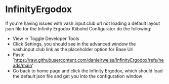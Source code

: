# InfinityErgodox

If you're having issues with vash.input.club url not loading a default layout json file for the Infinity Ergodox Kiibohd Configurator do the following:

* View -> Toggle Developer Tools
* Click Settings, you should see in the advanced window the vash.input.club link as the placeholder option for Base Uri
* Paste `https://raw.githubusercontent.com/danielrweiss/InfinityErgodox/refs/heads/main'
* Go back to home page and click the Infinity Ergodox, which should load the default json file and get you into the configuration window
